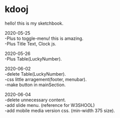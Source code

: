 # kdooj
hello! this is my sketchbook.

2020-05-25<br>
-Plus to toggle-menu! this is amazing.<br>
-Plus Title Text, Clock js.<br>
 
2020-05-26<br>
-Plus Table(LuckyNumber).<br>

2020-06-02<br>
-delete Table(LuckyNumber).<br>
-css little arragement(footer, menubar).<br>
-make button in mainSection.<br>

2020-06-04<br>
-delete unnecessary content.<br>
-add slide menu. (reference for W3SHOOL)<br>
-add mobile media version css. (min-width 375 size).<br>
